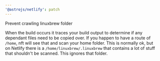```yaml
---
'@astrojs/netlify': patch
---
```


Prevent crawling linuxbrew folder

When the build occurs it traces your build output to determine if any dependant files need to be copied over. If you happen to have a route of `/home`, nft will see that and scan your home folder. This is normally ok, but on Netlify there is a `/home/linuxbrew/.linuxbrew` that contains a lot of stuff that shouldn't be scanned. This ignores that folder.

